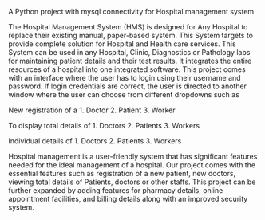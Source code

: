 A Python project with mysql connectivity for Hospital management system

The Hospital Management System (HMS) is designed for Any Hospital to
replace their existing manual, paper-based system. This System targets to
provide complete solution for Hospital and Health care services. This
System can be used in any Hospital, Clinic, Diagnostics or Pathology labs
for maintaining patient details and their test results. It integrates the entire
resources of a hospital into one integrated software.
This project comes with an interface where the user has to login using their
username and password. If login credentials are correct, the user is
directed to another window where the user can choose from different
dropdowns such as

New registration of a 1. Doctor
2. Patient
3. Worker

To display total details of 1. Doctors
2. Patients
3. Workers

Individual details of 1. Doctors
2. Patients
3. Workers

Hospital management is a user-friendly system that has significant features
needed for the ideal management of a hospital. Our project comes with the
essential features such as registration of a new patient, new doctors,
viewing total details of Patients, doctors or other staffs. This project can be
further expanded by adding features for pharmacy details, online
appointment facilities, and billing details along with an improved security
system.

